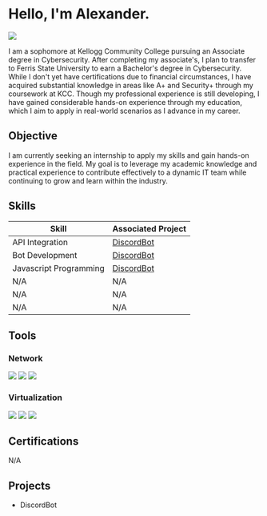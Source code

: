 # Hello, I'm Alexander.
<a href="https://www.linkedin.com/in/alex-steward-15782b22b/"><img src="https://img.shields.io/badge/-LinkedIn-0072b1?&style=for-the-badge&logo=linkedin&logoColor=white" /></a>


I am a sophomore at Kellogg Community College pursuing an Associate degree in Cybersecurity. After completing my associate's, I plan to transfer to Ferris State University to earn a Bachelor's degree in Cybersecurity. While I don't yet have certifications due to financial circumstances, I have acquired substantial knowledge in areas like A+ and Security+ through my coursework at KCC. Though my professional experience is still developing, I have gained considerable hands-on experience through my education, which I aim to apply in real-world scenarios as I advance in my career.


## Objective

I am currently seeking an internship to apply my skills and gain hands-on experience in the field. My goal is to leverage my academic knowledge and practical experience to contribute effectively to a dynamic IT team while continuing to grow and learn within the industry.


## Skills

| Skill                                         | Associated Project         |
|-----------------------------------------------|----------------------------|
| API Integration                               | <a href="https://github.com/alexsteward/Discord-Bot/tree/main">DiscordBot</a>|
| Bot Development                               | <a href="https://github.com/alexsteward/Discord-Bot/tree/main">DiscordBot</a>|
| Javascript Programming                        | <a href="https://github.com/alexsteward/Discord-Bot/tree/main">DiscordBot</a>|
| N/A                                           | N/A |
| N/A                                           | N/A |
| N/A                                           | N/A |

## Tools

### Network
<div>
    <img src="https://img.shields.io/badge/-Wireshark-1679A7?&style=for-the-badge&logo=Wireshark&logoColor=white" />
    <img src="https://img.shields.io/badge/-Nmap-4682B4?&style=for-the-badge&logo=protocols.io&logoColor=white" />
    <img src="https://img.shields.io/badge/-Metasploit-4C4C4C?&style=for-the-badge&logo=metasploit&logoColor=white" />
</div>

### Virtualization
<div>
    <img src="https://img.shields.io/badge/-VirtualBox-183A61?&style=for-the-badge&logo=virtualbox&logoColor=white" />
    <img src="https://img.shields.io/badge/-Hyper--V-0078D7?&style=for-the-badge&logo=windows&logoColor=white" />
    <img src="https://img.shields.io/badge/-VMware-607078?&style=for-the-badge&logo=vmware&logoColor=white" />
</div>

## Certifications

N/A <div>


## Projects
- DiscordBot
